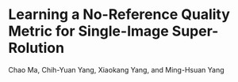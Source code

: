 # Learning a No-Reference Quality Metric for Single-Image Super-Rolution
Chao Ma, Chih-Yuan Yang, Xiaokang Yang, and Ming-Hsuan Yang
